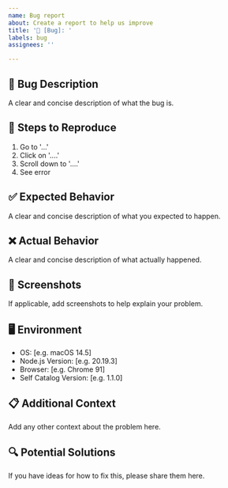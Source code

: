 ```yaml
---
name: Bug report
about: Create a report to help us improve
title: '🐛 [Bug]: '
labels: bug
assignees: ''

---
```


## 🐛 Bug Description
A clear and concise description of what the bug is.

## 🔄 Steps to Reproduce
1. Go to '...'
2. Click on '....'
3. Scroll down to '....'
4. See error

## ✅ Expected Behavior
A clear and concise description of what you expected to happen.

## ❌ Actual Behavior
A clear and concise description of what actually happened.

## 📸 Screenshots
If applicable, add screenshots to help explain your problem.

## 🖥️ Environment
- OS: [e.g. macOS 14.5]
- Node.js Version: [e.g. 20.19.3]
- Browser: [e.g. Chrome 91]
- Self Catalog Version: [e.g. 1.1.0]

## 📋 Additional Context
Add any other context about the problem here.

## 🔍 Potential Solutions
If you have ideas for how to fix this, please share them here.